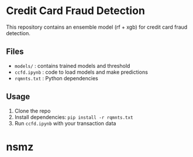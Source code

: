 # Credit Card Fraud Detection

This repository contains an ensemble model (rf + xgb) for credit card fraud detection.

## Files
- `models/` : contains trained models and threshold
- `ccfd.ipynb` : code to load models and make predictions
- `rqmnts.txt` : Python dependencies

## Usage
1. Clone the repo
2. Install dependencies: `pip install -r rqmnts.txt`
3. Run `ccfd.ipynb` with your transaction data


# nsmz
